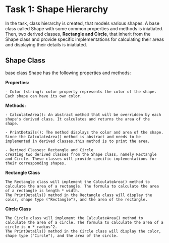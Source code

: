 # Task 1: Shape Hierarchy
  
In the task, class hierarchy is created, that models various shapes. A base class called Shape with some common properties and methods is iniatiated. Then, two derived classes, **Rectangle and Circle**, that inherit from the Shape class and provide specific implementations for calculating their areas and displaying their details is iniatiated.

## Shape Class
 base class Shape has the following properties and methods:

**Properties:**

    - Color (string): color property represents the color of the shape. Each shape can have its own color.
**Methods:**

    - CalculateArea(): An abstract method that will be overridden by each shape's derived class. It calculates and returns the area of the shape.

    - PrintDetails(): The method displays the color and area of the shape. Since the CalculateArea() method is abstract and needs to be implemented in derived classes,this method is to print the area.

    - Derived Classes: Rectangle and Circle
    creating two derived classes from the Shape class, namely Rectangle and Circle. These classes will provide specific implementations for their corresponding shapes.

**Rectangle Class**
    
    The Rectangle class will implement the CalculateArea() method to calculate the area of a rectangle. The formula to calculate the area of a rectangle is length * width.
    The PrintDetails() method in the Rectangle class will display the color, shape type ("Rectangle"), and the area of the rectangle.

**Circle Class**

    The Circle class will implement the CalculateArea() method to calculate the area of a circle. The formula to calculate the area of a circle is π * radius^2.
    The PrintDetails() method in the Circle class will display the color, shape type ("Circle"), and the area of the circle.

